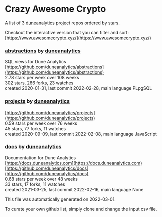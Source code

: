 # Crazy Awesome Crypto
A list of 3 [duneanalytics](https://github.com/duneanalytics) project repos ordered by stars.  

Checkout the interactive version that you can filter and sort: 
[https://www.awesomecrypto.xyz/](https://www.awesomecrypto.xyz/)  


### [abstractions](https://github.com/duneanalytics/abstractions) by [duneanalytics](https://github.com/duneanalytics)  
SQL views for Dune Analytics  
[https://github.com/duneanalytics/abstractions](https://github.com/duneanalytics/abstractions)  
2.78 stars per week over 108 weeks  
302 stars, 266 forks, 23 watches  
created 2020-01-31, last commit 2022-02-28, main language PLpgSQL  


### [projects](https://github.com/duneanalytics/projects) by [duneanalytics](https://github.com/duneanalytics)  
  
[https://github.com/duneanalytics/projects](https://github.com/duneanalytics/projects)  
0.59 stars per week over 76 weeks  
45 stars, 77 forks, 11 watches  
created 2020-09-09, last commit 2022-02-08, main language JavaScript  


### [docs](https://github.com/duneanalytics/docs) by [duneanalytics](https://github.com/duneanalytics)  
Documentation for Dune Analytics  
[https://docs.duneanalytics.com](https://docs.duneanalytics.com)  
[https://github.com/duneanalytics/docs](https://github.com/duneanalytics/docs)  
0.68 stars per week over 48 weeks  
33 stars, 17 forks, 11 watches  
created 2021-03-25, last commit 2022-02-16, main language None  


This file was automatically generated on 2022-03-01.  

To curate your own github list, simply clone and change the input csv file.  